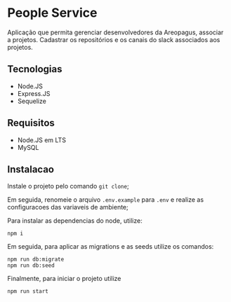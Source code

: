 # People Service

Aplicação que permita gerenciar desenvolvedores da Areopagus, associar a projetos. Cadastrar os repositórios e os canais do slack associados aos projetos.

## Tecnologias
- Node.JS
- Express.JS
- Sequelize

## Requisitos
- Node.JS em LTS
- MySQL

## Instalacao

Instale o projeto pelo comando `git clone`;

Em seguida, renomeie o arquivo `.env.example` para `.env` e realize as configuracoes das variaveis de ambiente;

Para instalar as dependencias do node, utilize:
```
npm i
```

Em seguida, para aplicar as migrations e as seeds utilize os comandos:
```
npm run db:migrate
npm run db:seed
```

Finalmente, para iniciar o projeto utilize
```
npm run start
```